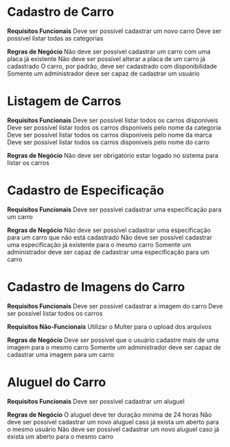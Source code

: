 # Cadastro de Carro

**Requisitos Funcionais**
Deve ser possível cadastrar um novo carro
Deve ser possível listar todas as categorias


**Regras de Negócio**
Não deve ser possível cadastrar um carro com uma placa já existente
Não deve ser possível alterar a placa de um carro já cadastrado
O carro, por padrão, deve ser cadastrado com disponibilidade
Somente um administrador deve ser capaz de cadastrar um usuário

# Listagem de Carros
**Requisitos Funcionais**
Deve ser possível listar todos os carros disponíveis
Deve ser possível listar todos os carros disponíveis pelo nome da categoria
Deve ser possível listar todos os carros disponíveis pelo nome da marca
Deve ser possível listar todos os carros disponíveis pelo nome do carro

**Regras de Negócio**
Não deve ser obrigatório estar logado no sistema para listar os carros

# Cadastro de Especificação
**Requisitos Funcionais**
Deve ser possível cadastrar uma especificação para um carro

**Regras de Negócio**
Não deve ser possível cadastrar uma especificação para um carro que não está cadastrado
Não deve ser possível cadastrar uma especificação já existente para o mesmo carro
Somente um administrador deve ser capaz de cadastrar uma especificação para um carro

# Cadastro de Imagens do Carro
**Requisitos Funcionais**
Deve ser possível cadastrar a imagem do carro
Deve ser possível listar todos os carros

**Requisitos Não-Funcionais**
Utilizar o Multer para o upload dos arquivos

**Regras de Negócio**
Deve ser possível que o usuário cadastre mais de uma imagem para o mesmo carro
Somente um administrador deve ser capaz de cadastrar uma imagem para um carro

# Aluguel do Carro
**Requisitos Funcionais**
Deve ser possível cadastrar um aluguel

**Regras de Negócio**
O aluguel deve ter duração minima de 24 horas
Não deve ser possível cadastrar um novo aluguel caso já exista um aberto para o mesmo usuário
Não deve ser possível cadastrar um novo aluguel caso já exista um aberto para o mesmo carro